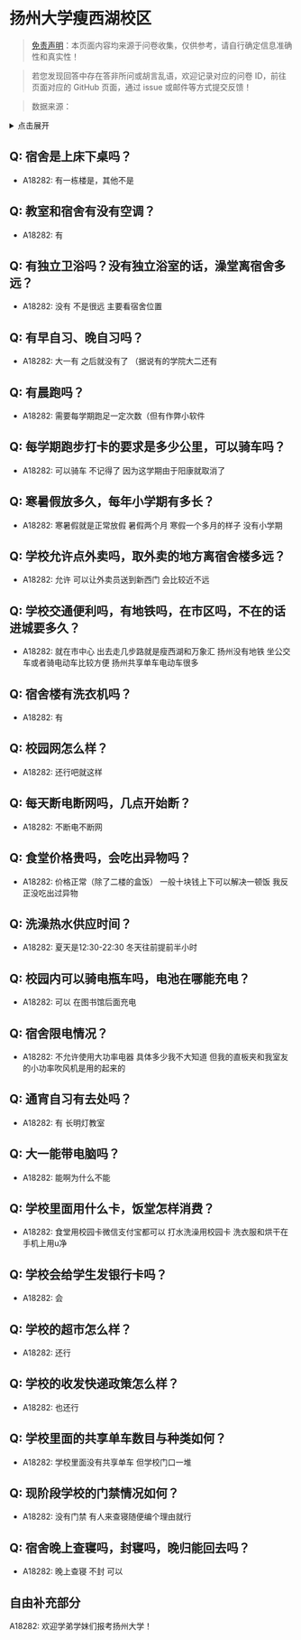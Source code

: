 # 扬州大学瘦西湖校区

> [免责声明](https://colleges.chat/#_3)：本页面内容均来源于问卷收集，仅供参考，请自行确定信息准确性和真实性！

> 若您发现回答中存在答非所问或胡言乱语，欢迎记录对应的问卷 ID，前往页面对应的 GitHub 页面，通过 issue 或邮件等方式提交反馈！

> 数据来源：

<details><summary>点击展开</summary>
<ul>
<li>A18282: 匿名 (2023 年 06 月)</li>
</ul>
</details>

## Q: 宿舍是上床下桌吗？

- A18282: 有一栋楼是，其他不是

## Q: 教室和宿舍有没有空调？

- A18282: 有

## Q: 有独立卫浴吗？没有独立浴室的话，澡堂离宿舍多远？

- A18282: 没有 不是很远 主要看宿舍位置

## Q: 有早自习、晚自习吗？

- A18282: 大一有 之后就没有了 （据说有的学院大二还有

## Q: 有晨跑吗？

- A18282: 需要每学期跑足一定次数（但有作弊小软件

## Q: 每学期跑步打卡的要求是多少公里，可以骑车吗？

- A18282: 可以骑车 不记得了 因为这学期由于阳康就取消了

## Q: 寒暑假放多久，每年小学期有多长？

- A18282: 寒暑假就是正常放假 暑假两个月 寒假一个多月的样子 没有小学期

## Q: 学校允许点外卖吗，取外卖的地方离宿舍楼多远？

- A18282: 允许 可以让外卖员送到新西门 会比较近不远

## Q: 学校交通便利吗，有地铁吗，在市区吗，不在的话进城要多久？

- A18282: 就在市中心 出去走几步路就是瘦西湖和万象汇 扬州没有地铁 坐公交车或者骑电动车比较方便 扬州共享单车电动车很多

## Q: 宿舍楼有洗衣机吗？

- A18282: 有

## Q: 校园网怎么样？

- A18282: 还行吧就这样

## Q: 每天断电断网吗，几点开始断？

- A18282: 不断电不断网

## Q: 食堂价格贵吗，会吃出异物吗？

- A18282: 价格正常（除了二楼的盒饭） 一般十块钱上下可以解决一顿饭 我反正没吃出过异物

## Q: 洗澡热水供应时间？

- A18282: 夏天是12:30-22:30 冬天往前提前半小时

## Q: 校园内可以骑电瓶车吗，电池在哪能充电？

- A18282: 可以 在图书馆后面充电

## Q: 宿舍限电情况？

- A18282: 不允许使用大功率电器 具体多少我不大知道 但我的直板夹和我室友的小功率吹风机是用的起来的

## Q: 通宵自习有去处吗？

- A18282: 有 长明灯教室

## Q: 大一能带电脑吗？

- A18282: 能啊为什么不能

## Q: 学校里面用什么卡，饭堂怎样消费？

- A18282: 食堂用校园卡微信支付宝都可以 打水洗澡用校园卡 洗衣服和烘干在手机上用u净

## Q: 学校会给学生发银行卡吗？

- A18282: 会

## Q: 学校的超市怎么样？

- A18282: 还行

## Q: 学校的收发快递政策怎么样？

- A18282: 也还行

## Q: 学校里面的共享单车数目与种类如何？

- A18282: 学校里面没有共享单车 但学校门口一堆

## Q: 现阶段学校的门禁情况如何？

- A18282: 没有门禁 有人来查寝随便编个理由就行

## Q: 宿舍晚上查寝吗，封寝吗，晚归能回去吗？

- A18282: 晚上查寝 不封 可以

## 自由补充部分

A18282: 欢迎学弟学妹们报考扬州大学！